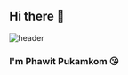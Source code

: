 ## Hi there 👋
![header](https://capsule-render.vercel.app/api?color=gradient&customColorList=0,2,2,5,30)
### I'm Phawit Pukamkom :kissing_heart:

<!--
**warn192444/warn192444** is a ✨ _special_ ✨ repository because its `README.md` (this file) appears on your GitHub profile.

Here are some ideas to get you started:

- 🔭 I’m currently working on ...
- 🌱 I’m currently learning ...
- 👯 I’m looking to collaborate on ...
- 🤔 I’m looking for help with ...
- 💬 Ask me about ...
- 📫 How to reach me: ...
- 😄 Pronouns: ...
- ⚡ Fun fact: ...
-->

